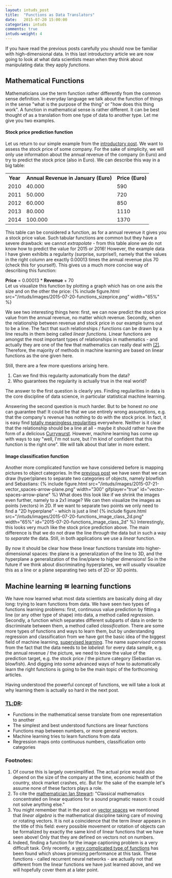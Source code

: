 ```yaml
---
layout: intuds_post
title:  "Functions as Data Translators"
date:   2015-07-20 15:00:00
categories: intuds
comments: true
intuds-weight: 4
---
```


If you have read the previous posts carefully you should now be familiar with high-dimensional data. In this last introductory article we are now going to look at what data scientists mean when they think about manipulating data: they apply *functions*.

## Mathematical Functions

Mathematicians use the term function rather differently from the common sense definition. In everyday language we talk about the function of things in the sense "what is the purpose of the thing" or "how does this thing work". A function in mathematical sense is rather different. It can be best thought of as a translation from one type of data to another type. Let me give you two examples.

#### Stock price prediction function

Let us return to our simple example from the [introductory post](/intuds/2015/07/26/datascience-showoff.html). We want to assess the stock price of some company. For the sake of simplicity, we will only use information about the annual revenue of the company (in Euro) and try to predict the stock price (also in Euro). We can describe this way in a big table:

<table class="data-table">
<tr>
<th>Year</th>
<th>Annual Revenue in January (Euro)</th>
<th>Price (Euro)</th>
</tr>
<tr>
<td>2010</td>
<td>40.000</td>
<td>590</td>
</tr>
<tr>
<td>2011</td>
<td>50.000</td>
<td>720</td>
</tr>
<tr>
<td>2012</td>
<td>60.000</td>
<td>850</td>
</tr>
<tr>
<td>2013</td>
<td>80.000</td>
<td>1110</td>
</tr>
<tr>
<td>2014</td>
<td>100.000</td>
<td>1370</td>
</tr>
</table>

This table can be considered a function, as for a annual revenue it gives you a stock price value.
Such tabular functions are common but they have a severe drawback: we cannot *extrapolate* - from this table alone we do not know how to predict the value for 2015 or 2016! However, the example data I have given exhibits a regularity (surprise, surprise!), namely that the values in the right column are exactly 0.00013 times the annual revenue plus 70 (check this for yourself). This gives us a much more concise way of describing this function:
<div class="pseudoformula">
<b>Price</b> = 0.00013 * <b>Revenue</b> + 70
</div>
Let us visualize this function by plotting a graph which has on one axis the size and on the other the price:
{% include figure.html src="/intuds/images/2015-07-20-functions_sizeprice.png" width="65%" %}

We see two interesting things here: first, we can now predict the stock price value from the annual revenue, no matter which revenue. Secondly, when the relationship between revenue and stock price in our example turns out to be a line. The fact that such relationships / functions can be drawn by a line results in them being called *linear functions*. Linear functions  are amongst the most important types of relationships in mathematics - and actually they are one of the few that mathematics can really deal with [[2]](#[2]). Therefore, the majority of methods in machine learning are based on linear functions as the one given here. 
<!-- We will talk about them in more detail in the next article. -->

Still, there are a few more questions arising here. 
<ol>
<li>Can we find this regularity automatically from the data?</li>
<li>Who guarantees the regularity is actually true in the real world?</li>
</ol>
The answer to the first question is clearly yes. Finding regularities in data is the core discipline of data science, in particular statistical machine learning. 
<!-- Methods that find regularities by fitting lines (or other shapes) into data are called *regression* methods. -->

Answering the second question is much harder. But to be honest *no one* can guarantee that! It could be that we use entirely wrong assumptions, e.g. that the company's revenue has nothing to do with the stock price. In fact, it is easy find [totally meaningless regularities](http://www.tylervigen.com/spurious-correlations) everywhere. Neither is it clear that the relationship should be a line at all - maybe it should rather have the form of a delicious [Currywurst](https://en.wikipedia.org/wiki/Currywurst#/media/File:Currywurst_%26_Pommes_frites.jpg). 
However, machine learning has come up with ways to say "well, I'm not sure, but I'm kind of confident that this function is the right one". We will talk about that later in more extent.

#### Image classification function
Another more complicated function we have considered before is mapping pictures to object categories. In the [previous post](/intuds/2015/07/25/vector-spaces.html) we have seen that we can draw (hyper)planes to separate two categories of objects, namely blowfish and Sebastians:
{% include figure.html src="/intuds/images/2015-07-21-vector_spaces-arrow-plane.png" width="300" gifplayer="true" id="vector-spaces-arrow-plane" %}
What does this look like if we shrink the images even further, namely to a 2x1 image? We can then visualize the images as points (vectors) in 2D. If we want to separate two points we only need to find a "2D hyperplane" - which is just a line!
{% include figure.html src="/intuds/images/2015-07-20-functions_image_class_2d.png"  width="65%" id="2015-07-20-functions_image_class_2d" %}
Interestingly, this looks very much like the stock price prediction above. The main difference is that we do not draw the line *through* the data but in such a way to *separate* the data. Still, in both applications we use a *linear* function. 
<!--
Therefore, we can down write the Sebastian-vs.-Blowfish discriminator in the following way:
<div class="pseudoformula">
<b>Category = <i>Sebastian</i></b> &nbsp; <b>IF</b> { -0.9 * <b>gray value 1</b> + 0.00013 * <b>gray value 2</b> + 1 } <b> &gt; x </b><br/>
<b>Category = <i>Blowfish</i></b> &nbsp; <b>IF</b> { -0.1 * <b>gray value 1</b> + 0.00013 * <b>gray value 2</b> + 1 } <b> &lt; x </b><br/>
</div>
The expression in 
The two expressions only differ with respect to the &gt; or &lt; after the linear expression.
-->

By now it should be clear how these linear functions translate into higher-dimensional spaces: the plane is a generalization of the line to 3D, and the hyperplane a generalization of the line/plane to higher dimensions! So in the future if we think about discriminating hyperplanes, we will usually visualize this as a line or a plane separating two sets of 2D or 3D points.

<!-- The main difference to the stock price example is that the image classification problem is *multi-dimensional*: we are not mapping from one single number (size of apartment) to another single number (price), but from one *set of numbers* (an image, using an encoding as described in [this article](/intuds/2015/07/19/data-numbers-representations.html)) to another set (the sequence of characters). If you have read the previous article on [vector spaces](/intuds/2015/07/25/vector-spaces.html) you already now how this works: we consider the multi-dimensional data to be a vector in a high-dimensional space. In the same way we define functions on numbers, we can define functions on vectors - and these functions have numbers or again vectors (of the same or different dimensionality) as output [[3]](#[3]). Functions can map vectors to new vectors in the same space (for example, image transformed to new image) or into different spaces (image transformed to text) [[4]](#[4]).  -->

## Machine learning &cong; learning functions

We have now learned what most data scientists are basically doing all day long: trying to learn functions from data. We have seen two types of functions learning problems: first, continuous value prediction by fitting a line (or any other type of shape) into data, a method called *regression*. Secondly, a function which separates different subparts of data in order to discriminate between them, a method called *classification*. 
There are some more types of functions and ways to learn them, but by understanding regression and classification from we have got the basic idea of the biggest field of machine learning, [supervised learning](https://en.wikipedia.org/wiki/Supervised_learning). The name *supervised* comes from the fact that the data needs to be *labeled*: for every data sample, e.g. the annual revenue / the picture, we need to know the value of the prediction target, e.g. the stock price / the picture category (Sebastian vs. blowfish).
And digging into some advanced ways of how to automatically learn the right functions is going to be the main topic of the forthcoming articles.

<!--To sum up, we have learned that functions translate between data. Input and output data types of a function can be numbers or vectors, of same dimensionality (as in the stock price example: one to one) or of different dimensionality (image classification: many to one), living in the same space (stock price: Euro to Euro) or different spaces (image classification: image to object type). 
-->

Having understood the powerful concept of functions, we will take a look at why learning them is actually so hard in the next post.

### [TL;DR](http://de.urbandictionary.com/define.php?term=tl%3Bdr):
- Functions in the mathematical sense translate from one representation to another
- The simplest and best understood functions are linear functions
- Functions map between numbers, or more general vectors.
- Machine learning tries to learn functions from data
- Regression maps onto continuous numbers, classification onto categories

### <a name="further"></a>Footnotes:
1. <a name="[1]"></a>Of course this is largely oversimplified. The actual price would also depend on the size of the company at the time, economic health of the country, stock market crashes, etc. But for the sake of the example let's assume none of these factors plays a role.
2. <a name="[2]"></a>To cite the [mathematician Ian Stewart](http://books.google.de/books?id=dUhMAQAAQBAJ&pg=PA182&lpg=PA182&dq=Classical+mathematics+concentrated+on+linear+equations+for+a+sound+pragmatic+reason:+it+could+not+solve+anything+else.&source=bl&ots=PuRT666z3D&sig=YBZtoUP_y0siL0RUXfC14keMGe4&hl=de&sa=X&ei=upteVPDfBIysPJChgZgE&ved=0CCsQ6AEwAQ#v=onepage&q=Classical%20mathematics%20concentrated%20on%20linear%20equations%20for%20a%20sound%20pragmatic%20reason%3A%20it%20could%20not%20solve%20anything%20else.&f=false): "Classical mathematics concentrated on linear equations for a sound pragmatic reason: it could not solve anything else."
3. <a name="[3]"></a>You might remember that in the post on [vector spaces](intuds/2015/07/25/vector-spaces) we mentioned that *linear algebra* is the mathematical discipline taking care of moving or rotating vectors. It is not a coincidence that the term *linear* appears in the title of this field: every possible movement or rotation of objects can be formalized by exactly the same kind of linear functions that we have seen above! Only that they are defined on vectors not on numbers. 
4. <a name="[4]"></a> Indeed, finding a function for the image captioning problem is a very difficult task. Only recently, a [very complicated type of functions](http://karpathy.github.io/2015/05/21/rnn-effectiveness/) has been found which shows promising performance at this task. These functions - called recurrent neural networks - are actually not that different from the linear functions we have just learned above, and we will hopefully cover them at a later point.
